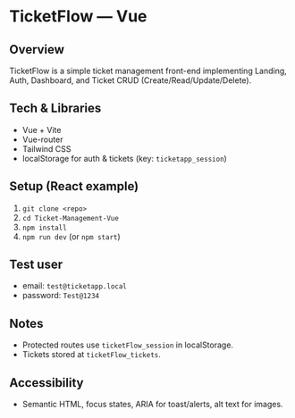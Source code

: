# TicketFlow — Vue

## Overview

TicketFlow is a simple ticket management front-end implementing Landing, Auth, Dashboard, and Ticket CRUD (Create/Read/Update/Delete).

## Tech & Libraries

- Vue + Vite
- Vue-router
- Tailwind CSS
- localStorage for auth & tickets (key: `ticketapp_session`)

## Setup (React example)

1. `git clone <repo>`
2. `cd Ticket-Management-Vue`
3. `npm install`
4. `npm run dev` (or `npm start`)

## Test user

- email: `test@ticketapp.local`
- password: `Test@1234`

## Notes

- Protected routes use `ticketFlow_session` in localStorage.
- Tickets stored at `ticketFlow_tickets`.

## Accessibility

- Semantic HTML, focus states, ARIA for toast/alerts, alt text for images.
